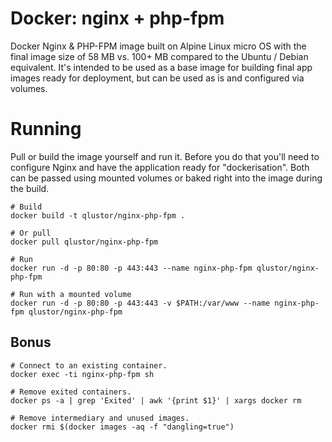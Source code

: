 # Docker: nginx + php-fpm

Docker Nginx & PHP-FPM image built on Alpine Linux micro OS with the final image size of 58 MB vs. 100+ MB compared to the Ubuntu / Debian equivalent. It's intended to be used as a base image for building final app images ready for deployment, but can be used as is and configured via volumes.

# Running

Pull or build the image yourself and run it. Before you do that you'll need to configure Nginx and have the application ready for "dockerisation". Both can be passed using mounted volumes or baked right into the image during the build.

```
# Build
docker build -t qlustor/nginx-php-fpm .

# Or pull
docker pull qlustor/nginx-php-fpm

# Run
docker run -d -p 80:80 -p 443:443 --name nginx-php-fpm qlustor/nginx-php-fpm

# Run with a mounted volume
docker run -d -p 80:80 -p 443:443 -v $PATH:/var/www --name nginx-php-fpm qlustor/nginx-php-fpm
```

## Bonus

```
# Connect to an existing container.
docker exec -ti nginx-php-fpm sh
 
# Remove exited containers.
docker ps -a | grep 'Exited' | awk '{print $1}' | xargs docker rm
 
# Remove intermediary and unused images.
docker rmi $(docker images -aq -f "dangling=true")
```

